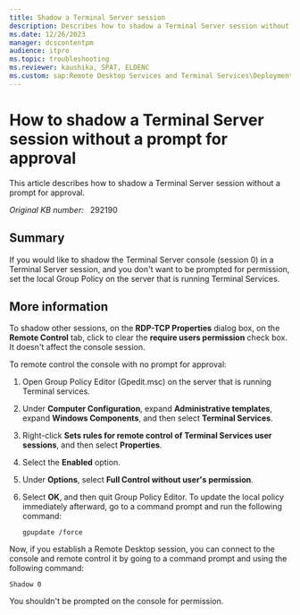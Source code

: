 ```yaml
---
title: Shadow a Terminal Server session
description: Describes how to shadow a Terminal Server session without a prompt for approval.
ms.date: 12/26/2023
manager: dcscontentpm
audience: itpro
ms.topic: troubleshooting
ms.reviewer: kaushika, SPAT, ELDENC
ms.custom: sap:Remote Desktop Services and Terminal Services\Deployment, configuration, and management of Remote Desktop Services infrastructure, csstroubleshoot
---
```

# How to shadow a Terminal Server session without a prompt for approval

This article describes how to shadow a Terminal Server session without a prompt for approval.

_Original KB number:_ &nbsp; 292190

## Summary

If you would like to shadow the Terminal Server console (session 0) in a Terminal Server session, and you don't want to be prompted for permission, set the local Group Policy on the server that is running Terminal Services.

## More information

To shadow other sessions, on the **RDP-TCP Properties** dialog box, on the **Remote Control** tab, click to clear the **require users permission** check box. It doesn't affect the console session.

To remote control the console with no prompt for approval:

1. Open Group Policy Editor (Gpedit.msc) on the server that is running Terminal services.
2. Under **Computer Configuration**, expand **Administrative templates**, expand **Windows Components**, and then select **Terminal Services**.
3. Right-click **Sets rules for remote control of Terminal Services user sessions**, and then select **Properties**.
4. Select the **Enabled** option.
5. Under **Options**, select **Full Control without user's permission**.
6. Select **OK**, and then quit Group Policy Editor. To update the local policy immediately afterward, go to a command prompt and run the following command:

    ```console
    gpupdate /force
    ```

Now, if you establish a Remote Desktop session, you can connect to the console and remote control it by going to a command prompt and using the following command:

```console
Shadow 0
```

You shouldn't be prompted on the console for permission.
